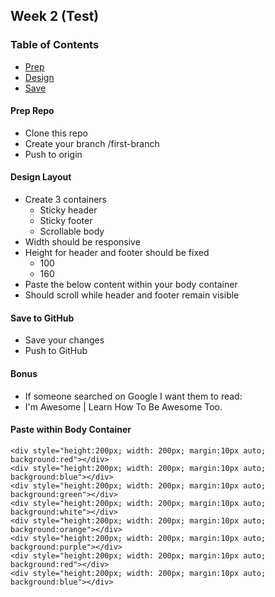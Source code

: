 ## Week 2 (Test)

### Table of Contents
- [Prep](#prep-repo)
- [Design](#design-layout)
- [Save](#save-to-github)

#### Prep Repo
- Clone this repo
- Create your branch <handle>/first-branch
- Push to origin

#### Design Layout
- Create 3 containers
  - Sticky header
  - Sticky footer
  - Scrollable body
- Width should be responsive
- Height for header and footer should be fixed
  - 100
  - 160
- Paste the below content within your body container
 - Should scroll while header and footer remain visible

#### Save to GitHub
- Save your changes
- Push to GitHub

#### Bonus
- If someone searched on Google I want them to read:
- I'm Awesome | Learn How To Be Awesome Too.

#### Paste within Body Container
```
<div style="height:200px; width: 200px; margin:10px auto; background:red"></div>
<div style="height:200px; width: 200px; margin:10px auto; background:blue"></div>
<div style="height:200px; width: 200px; margin:10px auto; background:green"></div>
<div style="height:200px; width: 200px; margin:10px auto; background:white"></div>
<div style="height:200px; width: 200px; margin:10px auto; background:orange"></div>
<div style="height:200px; width: 200px; margin:10px auto; background:purple"></div>
<div style="height:200px; width: 200px; margin:10px auto; background:red"></div>
<div style="height:200px; width: 200px; margin:10px auto; background:blue"></div>
```
